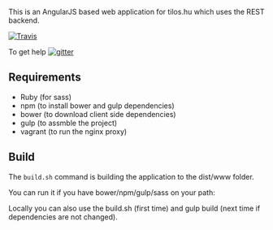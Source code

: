 This is an AngularJS based web application for tilos.hu which uses the REST backend.

[![Travis](https://img.shields.io/travis/tilosradio/web2-frontend.svg)](http://travis-ci.org/tilosradio/web2-frontend)

To get help [![gitter](https://img.shields.io/badge/gitter-join%20chat-1dce73.svg)](https://gitter.im/tilosradio/public)

Requirements
------------

* Ruby (for sass)
* npm (to install bower and gulp dependencies)
* bower (to download client side dependencies)
* gulp (to assmble the project)
* vagrant (to run the nginx proxy)

Build
-----

The ```build.sh``` command is building the application to the dist/www folder.

You can run it if you have bower/npm/gulp/sass on your path:

Locally you can also use the build.sh (first time) and gulp build (next time if dependencies are not changed).





